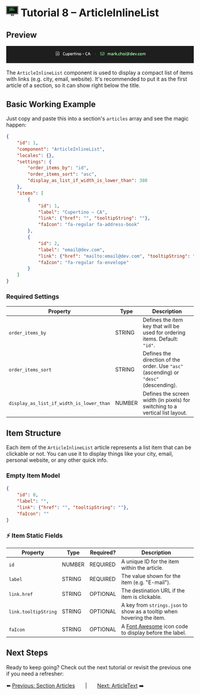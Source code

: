 # <img src="../assets/logo.png"> Tutorial 8 – ArticleInlineList

## Preview

![alt preview](../assets/article-inline-list-preview.png)

The `ArticleInlineList` component is used to display a compact list of items with links (e.g. city, email, website). It's recommended to put it as the first article of a section, so it can show right below the title.

## Basic Working Example

Just copy and paste this into a section's `articles` array and see the magic happen:

```json
{
    "id": 1,
    "component": "ArticleInlineList",
    "locales": {},
    "settings": {
        "order_items_by": "id",
        "order_items_sort": "asc",
        "display_as_list_if_width_is_lower_than": 380
    },
    "items": [
        {
            "id": 1,
            "label": "Cupertino – CA",
            "link": {"href": "", "tooltipString": ""},
            "faIcon": "fa-regular fa-address-book"
        },
        {
            "id": 2,
            "label": "email@dev.com",
            "link": {"href": "mailto:email@dev.com", "tooltipString": "email_me"},
            "faIcon": "fa-regular fa-envelope"
        }
    ]
}
```

### Required Settings

| Property                                 | Type    | Description                                                                           |
|------------------------------------------|---------|---------------------------------------------------------------------------------------|
| `order_items_by`                         | STRING  | Defines the item key that will be used for ordering items. Default: `"id"`.           |
| `order_items_sort`                       | STRING  | Defines the direction of the order. Use `"asc"` (ascending) or `"desc"` (descending). |
| `display_as_list_if_width_is_lower_than` | NUMBER  | Defines the screen width (in pixels) for switching to a vertical list layout.         | 

## Item Structure

Each item of the `ArticleInlineList` article represents a list item that can be clickable or not. You can use it to display things like your city, email, personal website, or any other quick info.

### Empty Item Model
```json
{
    "id": 0,
    "label": "",
    "link": {"href": "", "tooltipString": ""},
    "faIcon": ""
}
```

### ⚡ Item Static Fields

| Property             | Type   | Required?   | Description                                                                                     |
|----------------------|--------|-------------|-------------------------------------------------------------------------------------------------|
| `id`                 | NUMBER | REQUIRED    | A unique ID for the item within the article.                                                    |
| `label`              | STRING | REQUIRED    | The value shown for the item (e.g. "E-mail").                                                   |
| `link.href`          | STRING | OPTIONAL    | The destination URL if the item is clickable.                                                   |
| `link.tooltipString` | STRING | OPTIONAL    | A key from `strings.json` to show as a tooltip when hovering the item.                          |
| `faIcon`             | STRING | OPTIONAL    | A [Font Awesome](https://fontawesome.com/search?ic=free) icon code to display before the label. |


## Next Steps
Ready to keep going? Check out the next tutorial or revisit the previous one if you need a refresher:

⬅️ [Previous: Section Articles](./TUTORIAL_07_SECTION_ARTICLES.md)
&nbsp;&nbsp;&nbsp;&nbsp;&nbsp;&nbsp;|&nbsp;&nbsp;&nbsp;&nbsp;&nbsp;&nbsp;
[Next: ArticleText](./TUTORIAL_09_ARTICLE_TEXTS.md) ➡️ 
